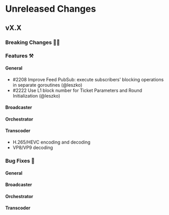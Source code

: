 # Unreleased Changes

## vX.X

### Breaking Changes 🚨🚨

### Features ⚒

#### General
- \#2208 Improve Feed PubSub: execute subscribers' blocking operations in separate goroutines (@leszko)
- \#2222 Use L1 block number for Ticket Parameters and Round Initialization (@leszko)

#### Broadcaster

#### Orchestrator

#### Transcoder
* H.265/HEVC encoding and decoding
* VP8/VP9 decoding

### Bug Fixes 🐞

#### General

#### Broadcaster

#### Orchestrator

#### Transcoder
